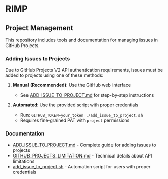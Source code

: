 # RIMP

## Project Management

This repository includes tools and documentation for managing issues in GitHub Projects.

### Adding Issues to Projects

Due to GitHub Projects V2 API authentication requirements, issues must be added to projects using one of these methods:

1. **Manual (Recommended)**: Use the GitHub web interface
   - See [ADD_ISSUE_TO_PROJECT.md](./ADD_ISSUE_TO_PROJECT.md) for step-by-step instructions

2. **Automated**: Use the provided script with proper credentials
   - Run: `GITHUB_TOKEN=your_token ./add_issue_to_project.sh`
   - Requires fine-grained PAT with `project` permissions

### Documentation

- [ADD_ISSUE_TO_PROJECT.md](./ADD_ISSUE_TO_PROJECT.md) - Complete guide for adding issues to projects
- [GITHUB_PROJECTS_LIMITATION.md](./GITHUB_PROJECTS_LIMITATION.md) - Technical details about API limitations
- [add_issue_to_project.sh](./add_issue_to_project.sh) - Automation script for users with proper credentials

